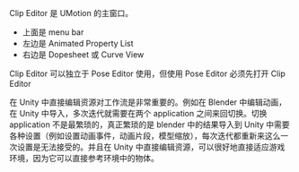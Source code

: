 Clip Editor 是 UMotion 的主窗口。

- 上面是 menu bar
- 左边是 Animated Property List
- 右边是 Dopesheet 或 Curve View

Clip Editor 可以独立于 Pose Editor 使用，但使用 Pose Editor 必须先打开 Clip Editor

在 Unity 中直接编辑资源对工作流是非常重要的。例如在 Blender 中编辑动画，在 Unity 中导入，多次迭代就需要在两个 application 之间来回切换。切换 application 不是最繁琐的，真正繁琐的是 blender 中的结果导入到 Unity 中需要各种设置（例如设置动画事件，动画片段，模型缩放），每次迭代都重新来这么一次设置是无法接受的。并且在 Unity 中直接编辑资源，可以很好地直接适应游戏环境，因为它可以直接参考环境中的物体。

